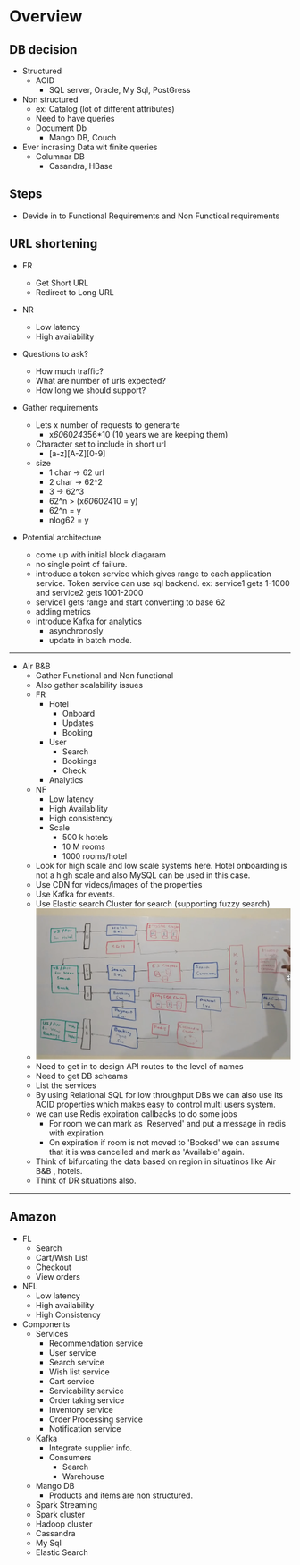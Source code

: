# Overview

## DB decision

* Structured
  * ACID
    * SQL server, Oracle, My Sql, PostGress
* Non structured
  * ex: Catalog (lot of different attributes)
  * Need to have queries
  * Document Db
    * Mango DB, Couch
* Ever incrasing Data wit finite queries
  * Columnar DB
    * Casandra, HBase

## Steps

* Devide in to Functional Requirements and Non Functioal requirements

## URL shortening

* FR
  * Get Short URL
  * Redirect to Long URL
* NR
  * Low latency
  * High availability

* Questions to ask?
  * How much traffic?
  * What are number of urls expected?
  * How long we should support?
* Gather requirements
  * Lets x number of requests to generarte
    * x*60*60*24*356*10 (10 years we are keeping them)
  * Character set to include in short url
    * [a-z][A-Z][0-9]
  * size
    * 1 char -> 62 url
    * 2 char -> 62^2
    * 3      -> 62^3
    * 62^n > (x*60*60*24*10 = y)
    * 62^n = y
    * nlog62 = y
* Potential architecture
  * come up with initial block diagaram
  * no single point of failure.
  * introduce a token service which gives range to each application service. Token service can use sql backend. ex: service1 gets 1-1000 and service2 gets 1001-2000
  * service1 gets range and start converting to base 62
  * adding metrics
  * introduce Kafka for analytics
    * asynchronosly
    * update in batch mode.

____

* Air B&B
  * Gather Functional and Non functional
  * Also gather scalability issues
  * FR
    * Hotel
      * Onboard
      * Updates
      * Booking
    * User
      * Search
      * Bookings
      * Check
    * Analytics
  * NF
    * Low latency
    * High Availability
    * High consistency
    * Scale
      * 500 k hotels
      * 10 M rooms
      * 1000 rooms/hotel
  * Look for high scale and low scale systems here. Hotel onboarding is not a high scale and also MySQL can be used in this case.
  * Use CDN for videos/images of the properties
  * Use Kafka for events.
  * Use Elastic search Cluster for search (supporting fuzzy search)
  * ![diag](./airbnb.png)
  * Need to get in to design API routes to the level of names
  * Need to get DB scheams
  * List the services
  * By using Relational SQL for low throughput DBs we can also use its ACID properties which makes easy to control multi users system.
  * we can use Redis expiration callbacks to do some jobs
    * For room we can mark as 'Reserved' and put a message in redis with expiration
    * On expiration if room is not moved to 'Booked' we can assume that it is was cancelled and mark as 'Available' again.
  * Think of bifurcating the data based on region in situatinos like Air B&B , hotels.
  * Think of DR situations also.

____

## Amazon

* FL
  * Search
  * Cart/Wish List
  * Checkout
  * View orders
* NFL
  * Low latency
  * High availability
  * High Consistency
* Components
  * Services
    * Recommendation service
    * User service
    * Search service
    * Wish list service
    * Cart service
    * Servicability service
    * Order taking service
    * Inventory service
    * Order Processing service
    * Notification service
  * Kafka
    * Integrate supplier info.
    * Consumers
      * Search
      * Warehouse
  * Mango DB
    * Products and items are non structured.
  * Spark Streaming
  * Spark cluster
  * Hadoop cluster
  * Cassandra
  * My Sql
  * Elastic Search